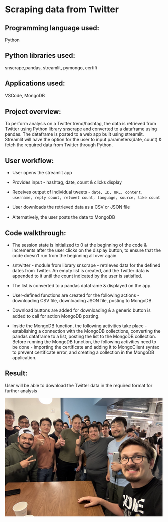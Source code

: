 # Scraping data from Twitter

## Programming language used: 
Python

## Python libraries used: 
snscrape,pandas, streamlit, pymongo, certifi

## Applications used: 
VSCode, MongoDB

## Project overview: 
To perform analysis on a Twitter trend/hashtag, the data is retrieved from Twitter using Python library snscrape and converted to a dataframe using pandas. The dataframe is posted to a web app built using streamlit. Streamlit will have the option for the user to input parameters(date, count) & fetch the required data from Twitter through Python. 

## User workflow:
* User opens the streamlit app

* Provides input - hashtag, date, count & clicks display

* Receives output of individual tweets - `date, ID, URL, content, username, reply count, retweet count, language, source, like count`

* User downloads the retrieved data as a CSV or JSON file

* Alternatively, the user posts the data to MongoDB

## Code walkthrough:
* The session state is initialized to 0 at the beginning of the code & increments after the user clicks on the display button, to ensure that the code doesn’t run from the beginning all over again.

* sntwitter - module from library snscrape - retrieves data for the defined dates from Twitter. An empty list is created, and the Twitter data is appended to it until the count indicated by the user is satisfied.

* The list is converted to a pandas dataframe & displayed on the app.

* User-defined functions are created for the following actions - downloading CSV file, downloading JSON file, posting to MongoDB. 

* Download buttons are added for downloading & a generic button is added to call for action MongoDB posting.

* Inside the MongoDB function, the following activities take place - establishing a connection with the MongoDB collections, converting the pandas dataframe to a list, posting the list to the MongoDB collection. Before running the MongoDB function, the following activities need to be done - importing the certificate and adding it to MongoClient syntax to prevent certificate error, and creating a collection in the MongoDB application. 

## Result:
User will be able to download the Twitter data in the required format for further analysis

<img src="https://github.com/arunr-06/Twitter-Scraping-Project/blob/main/Thumbsup.jpg" class="inline"/>